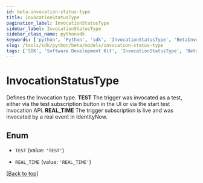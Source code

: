 ```yaml
---
id: beta-invocation-status-type
title: InvocationStatusType
pagination_label: InvocationStatusType
sidebar_label: InvocationStatusType
sidebar_class_name: pythonsdk
keywords: ['python', 'Python', 'sdk', 'InvocationStatusType', 'BetaInvocationStatusType'] 
slug: /tools/sdk/python/beta/models/invocation-status-type
tags: ['SDK', 'Software Development Kit', 'InvocationStatusType', 'BetaInvocationStatusType']
---
```


# InvocationStatusType

Defines the Invocation type.  **TEST** The trigger was invocated as a test, either via the test subscription button in the UI or via the start test invocation API.  **REAL_TIME** The trigger subscription is live and was invocated by a real event in IdentityNow.

## Enum

* `TEST` (value: `'TEST'`)

* `REAL_TIME` (value: `'REAL_TIME'`)

[[Back to top]](#) 


